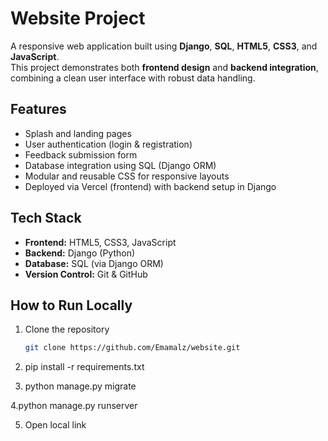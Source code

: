 # Website Project

A responsive web application built using **Django**, **SQL**, **HTML5**, **CSS3**, and **JavaScript**.  
This project demonstrates both **frontend design** and **backend integration**, combining a clean user interface with robust data handling.

## Features
- Splash and landing pages  
- User authentication (login & registration)  
- Feedback submission form  
- Database integration using SQL (Django ORM)  
- Modular and reusable CSS for responsive layouts  
- Deployed via Vercel (frontend) with backend setup in Django  

## Tech Stack
- **Frontend:** HTML5, CSS3, JavaScript  
- **Backend:** Django (Python)  
- **Database:** SQL (via Django ORM)  
- **Version Control:** Git & GitHub  

## How to Run Locally
1. Clone the repository  
   ```bash
   git clone https://github.com/Emamalz/website.git
   
2. pip install -r requirements.txt

3. python manage.py migrate

4.python manage.py runserver

5. Open local link
